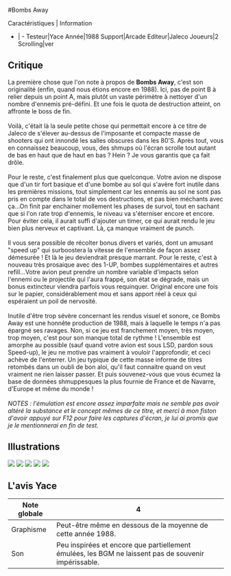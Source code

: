 #Bombs Away

Caractéristiques | Information
- | -
Testeur|Yace
Année|1988
Support|Arcade
Editeur|Jaleco
Joueurs|2
Scrolling|ver

## Critique
La première chose que l'on note à propos de  <b>Bombs Away</b>, c'est son originalité  (enfin, quand nous étions encore en 1988). Ici, pas de point B à relier depuis un point A, mais plutôt un vaste périmètre à nettoyer d'un nombre d'ennemis pré-défini. Et une fois le quota de destruction atteint, on affronte le boss de fin.<br/><br/>Voilà, c'était là la seule petite chose qui permettait encore à ce titre de Jaleco de s'élever au-dessus de l'imposante et compacte masse de shooters qui ont innondé les salles obscures dans les 80'S. Après tout, vous en connaissez beaucoup, vous, des shmups où l'écran scrolle tout autant de bas en haut que de haut en bas ? Hein ? Je vous garantis que ça fait drôle.<br/><br/>Pour le reste, c'est finalement plus que quelconque. Votre avion ne dispose que d'un tir fort basique et d'une bombe au sol qui s'avère fort inutile dans les premières missions, tout simplement car les ennemis au sol ne sont pas pris en compte dans le total de vos destructions, et pas bien méchants avec ça...On finit par enchainer mollement les phases de survol, tout en sachant que si l'on rate trop d'ennemis, le niveau va s'éterniser encore et encore. Pour éviter cela, il aurait suffi d'ajouter un timer, ce qui aurait rendu le jeu bien plus nerveux et captivant. Là, ça manque vraiment de punch.<br/><br/>Il vous sera possible de récolter bonus divers et variés, dont un amusant "speed up" qui surboostera la vitesse de l'ensemble de façon assez démesurée ! Et là le jeu deviendrait presque marrant. Pour le reste, c'est à nouveau très prosaique avec des 1-UP, bombes supplémentaires et autres refill...Votre avion peut prendre un nombre variable d'impacts selon l'ennemi ou le projectile qui l'aura frappé, son état se dégrade, mais un bonus extincteur viendra parfois vous requinquer. Original encore une fois sur le papier, considérablement mou et sans apport réel à ceux qui espéraient un poil de nervosité.<br/><br/>Inutile d'être trop sévère concernant les rendus visuel et sonore, ce Bombs Away est une honnête production de 1988, mais à laquelle le temps n'a pas épargné ses ravages. Non, si ce jeu est franchement moyen, très moyen, trop moyen, c'est pour son manque total de rythme ! L'ensemble est amorphe au possible (sauf quand votre avion est sous LSD, pardon sous Speed-up), le jeu ne motive pas vraiment à vouloir l'approfondir, et ceci achève de l'enterrer. Un jeu typique de cette masse informe de titres retombés dans un oubli de bon aloi, qu'il faut connaitre quand on veut vraiment ne rien laisser passer. Et puis souvenez-vous que vous écumez la base de données shmuppesques la plus fournie de France et de Navarre, d'Europe et même du monde !<br/><br/><i>NOTES : l'émulation est encore assez imparfaite mais ne semble pas avoir altéré la substance et le concept mêmes de ce titre, et merci à mon fiston d'avoir appuyé sur F12 pour faire les captures d'écran, je lui ai promis que je le mentionnerai en fin de test.</i>

## Illustrations
![](http://www.shmup.com/images/thumbs/img_fiche_1_1556.png)
![](http://www.shmup.com/images/thumbs/img_fiche_2_1556.png)
![](http://www.shmup.com/images/thumbs/img_fiche_3_1556.png)
![](http://www.shmup.com/images/thumbs/)
![](http://www.shmup.com/images/thumbs/)

## L'avis Yace
Note globale|4
-|-
Graphisme|Peut-être même en dessous de la moyenne de cette année 1988.
Son|Peu inspirées et encore que partiellement émulées, les BGM ne laissent pas de souvenir impérissable.
